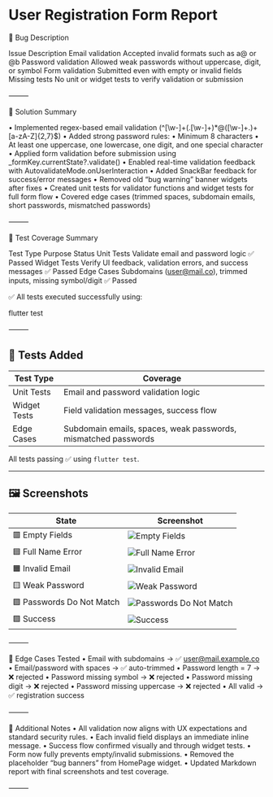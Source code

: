 # User Registration Form Report

🐞 Bug Description

Issue Description
Email validation Accepted invalid formats such as a@ or @b
Password validation Allowed weak passwords without uppercase, digit, or symbol
Form validation Submitted even with empty or invalid fields
Missing tests No unit or widget tests to verify validation or submission

⸻

🔧 Solution Summary

 • Implemented regex-based email validation (^[\w-]+(\.[\w-]+)*@([\w-]+\.)+[a-zA-Z]{2,7}$)
 • Added strong password rules:
 • Minimum 8 characters
 • At least one uppercase, one lowercase, one digit, and one special character
 • Applied form validation before submission using _formKey.currentState?.validate()
 • Enabled real-time validation feedback with AutovalidateMode.onUserInteraction
 • Added SnackBar feedback for success/error messages
 • Removed old “bug warning” banner widgets after fixes
 • Created unit tests for validator functions and widget tests for full form flow
 • Covered edge cases (trimmed spaces, subdomain emails, short passwords, mismatched passwords)

⸻

🧪 Test Coverage Summary

Test Type Purpose Status
Unit Tests Validate email and password logic ✅ Passed
Widget Tests Verify UI feedback, validation errors, and success messages ✅ Passed
Edge Cases Subdomains (<user@mail.co>), trimmed inputs, missing symbol/digit ✅ Passed

✅ All tests executed successfully using:

flutter test

⸻

## 🧪 Tests Added

| Test Type | Coverage |
|------------|-----------|
| Unit Tests | Email and password validation logic |
| Widget Tests | Field validation messages, success flow |
| Edge Cases | Subdomain emails, spaces, weak passwords, mismatched passwords |

All tests passing ✅ using `flutter test`.

---

## 🖼️ Screenshots

| State | Screenshot |
|--------|-------------|
| 🟥 Empty Fields | ![Empty Fields](../assets/screenshots/form/empty_fields.png) |
| 🟦 Full Name Error | ![Full Name Error](../assets/screenshots/form/full_name_error.png) |
| 🟧 Invalid Email | ![Invalid Email](../assets/screenshots/form/please_enter_a_valid_email.png) |
| 🟨 Weak Password | ![Weak Password](../assets/screenshots/form/password_is_too_weak.png) |
| 🟪 Passwords Do Not Match | ![Passwords Do Not Match](../assets/screenshots/form/passwords_do_not_match.png) |
| 🟩 Success | ![Success](../assets/screenshots/form/registration_successful.png) |

⸻

🧠 Edge Cases Tested
 • Email with subdomains → ✅ <user@mail.example.co>
 • Email/password with spaces → ✅ auto-trimmed
 • Password length = 7 → ❌ rejected
 • Password missing symbol → ❌ rejected
 • Password missing digit → ❌ rejected
 • Password missing uppercase → ❌ rejected
 • All valid → ✅ registration success

⸻

🧩 Additional Notes
 • All validation now aligns with UX expectations and standard security rules.
 • Each invalid field displays an immediate inline message.
 • Success flow confirmed visually and through widget tests.
 • Form now fully prevents empty/invalid submissions.
 • Removed the placeholder “bug banners” from HomePage widget.
 • Updated Markdown report with final screenshots and test coverage.

⸻

